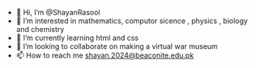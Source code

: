 - 👋 Hi, I’m @ShayanRasool
- 👀 I’m interested in mathematics, computor sicence , physics , biology and chemistry 
- 🌱 I’m currently learning html and css
- 💞️ I’m looking to collaborate on making a virtual war museum 
- 📫 How to reach me shayan.2024@beaconite.edu.pk

<!---
ShayanRasool/ShayanRasool is a ✨ special ✨ repository because its `README.md` (this file) appears on your GitHub profile.
You can click the Preview link to take a look at your changes.
--->
